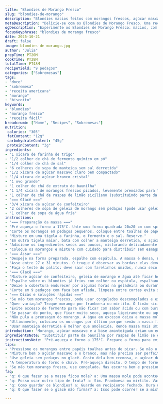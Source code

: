 ```yaml
---
title: "Blondies de Morango Fresco"
slug: "blondies-de-morango"
description: "Blondies macios feitos com morangos frescos, açúcar mascavo e uma pitada de fermento. Assados até dourar na borda com interior úmido. Cobertura de glacê doce com geleia de morango realça o sabor natural da fruta, criando contraste entre a doçura e a acidez. Ideal para quem gosta de textura pegajosa e aroma intenso. Receita ajusta tempos para evitar que os morangos soltem muita água, garantindo firmeza ao corte e aparência apetitosa."
metaDescription: "Delicie-se com os Blondies de Morango Fresco. Uma receita única, combina morangos, açúcar mascavo e um toque de baunilha."
ogDescription: "Experimente os Blondies de Morango Fresco: macios, com cobertura de geleia, perfeitos para sua sobremesa."
focusKeyphrase: "blondies de morango fresco"
date: 2025-10-21
draft: false
image: blondies-de-morango.jpg
author: "Julia"
prepTime: PT20M
cookTime: PT28M
totalTime: PT48M
recipeYield: "9 pedaços"
categories: ["Sobremesas"]
tags:
- "doce"
- "sobremesa"
- "receita americana"
- "morango"
- "biscoito"
keywords:
- "blondies"
- "morango fresco"
- "receita fácil"
breadcrumb: ["Home", "Recipes", "Sobremesas"]
nutrition: 
 calories: "305"
 fatContent: "12g"
 carbohydrateContent: "45g"
 proteinContent: "3g"
ingredients:
- "1 xícara de farinha de trigo"
- "1/2 colher de chá de fermento químico em pó"
- "1/4 colher de chá de sal"
- "6 colheres de sopa de manteiga sem sal derretida"
- "1/2 xícara de açúcar mascavo claro bem compactado"
- "1/4 xícara de açúcar branco cristal"
- "1 ovo grande"
- "1 colher de chá de extrato de baunilha"
- "1 1/4 xícara de morangos frescos picados, levemente prensados para tirar líquido"
- "1 colher de chá de raspas de limão siciliano (substituindo parte da baunilha para um toque diferenciado)"
- "=== Glacê ==="
- "3/4 xícara de açúcar de confeiteiro"
- "2 colheres de sopa de geleia de morango sem pedaços (pode usar geleia caseira para sabor mais natural)"
- "1 colher de sopa de água fria"
instructions:
- "=== Preparação da massa ==="
- "Pré-aqueça o forno a 175°C. Unte uma forma quadrada 20x20 cm com spray ou manteiga para não grudar. Já experimentei usar papel manteiga; facilita desenformar, mas confere leve diferença na textura da base."
- "Corte os morangos em pedaços pequenos, coloque entre toalhas de papel e pressione firme, tirando o excesso de líquido que pode comprometer a textura final. Uma vez deixei de fazer isso e o blondie ficou mole no meio, não dá certo."
- "Misture em uma tigela a farinha, o fermento e o sal. Reserve."
- "Em outra tigela maior, bata com colher a manteiga derretida, o açúcar mascavo e o açúcar branco até começar a homogeneizar, sem necessidade de batedeira perfeita. Acrescente o ovo e a baunilha junto com as raspas de limão, mexa até incorporar tudo."
- "Adicione os ingredientes secos aos poucos, misturando delicadamente. Evite mexer demais para não endurecer."
- "Coloque os morangos e misture com cuidado para distribuir sem esmagar."
- "=== Assar ==="
- "Despeje na forma preparada, espalhe com espátula. A massa é densa, mas maleável."
- "Asse entre 27 e 31 minutos. O truque é observar as bordas: elas devem estar firmes e douradas; o centro ainda bom, não muito firme para manter umidade."
- "Faça o teste do palito: deve sair com farelinhos úmidos, nunca seco. Depois de assar, deixe esfriar completamente na forma; se cortar quente, esfarela e gruda tudo."
- "=== Glacê ==="
- "Misture açúcar de confeiteiro, geleia de morango e água até ficar homogêneo e untuoso. Se muito forte, coloque mais água aos poucos."
- "Espalhe sobre os blondies já frios com colher ou espátula, espalhando bem fino para cobrir."
- "Deixe a cobertura endurecer por algumas horas na geladeira ou durante a noite para firmar. Dá aquela crostinha doce que contrasta com o interior macio."
- "Corte em 9 pedaços com faca bem afiada, limpeza entre cortes evita sujeira. Guarde em recipiente fechado; dura até 3 dias em temperatura ambiente ou 5 no refrigerador."
- "=== Dicas e soluções rápidas ==="
- "Se não tem morangos frescos, pode usar congelados descongelados e escorridos, mas o risco de umidade é maior; vale prensar bastante entre papéis mesmo assim."
- "Quer variação? Troque morango por framboesa ou mirtilo. O limão siciliano nas raspas dá uma pegada cítrica interessante, mas opcional."
- "Evite excesso de fermento para não ficar com sabor ácido ou com buracos. Se usar margarina, a textura muda."
- "Se passar do ponto, que ficar muito seco, aqueça ligeiramente ou aqueça com um pouco de creme na hora de servir para recuperar a maciez."
- "Não pula a prensagem do morango. A água em excesso deixa a massa mole e não assa uniformemente."
- "Ultimamente, colocava os morangos por último porque senão a massa ficava manchada; isso evita ausência de cor homogênea."
- "Usar manteiga derretida é melhor que amolecida. Rende massa mais úmida e sabor mais intenso."
introduction: "Morango, açúcar mascavo e a base amanteigada criam um equilíbrio curioso nesse doce com textura entre um bolo e um brownie. Aprendi que o segredo está no controle da umidade dos morangos, um passo que muitos ignoram e arruinam a receita. Desde a primeira vez, corroboro que o frescor da baunilha com um pouco de raspas de limão traz aquele diferencial que não cansa ao levar à boca. Assar até as bordas ficarem levemente crocantes e o centro ainda densamente úmido é o ponto crucial. A cobertura com geleia dá um brilho extra e uma crocante discreta depois de umas horas na geladeira. Ideal para quem cansa dos sabores básicos e busca uma sobremesa que segura uma tarde inteira à mesa."
ingredientsNote: "Substituir parte da baunilha por raspas de limão se quer toque cítrico sem complicar. Morangos frescos sempre preferidos; se usar congelados, descongele e pressione várias vezes para tirar excesso de água — isso evita que massa fique mole. Açúcar mascavo traz profundidade, mas açúcar branco garante doçura clássica, equilíbrio é bem-vindo. Manteiga derretida proporciona textura mais úmida que manteiga amolecida, nunca margarina para não perder sabor. No glacê, a geleia sem pedaços ou caseira dá brilho e aroma, mas pode usar suco concentrado de morango como alternativa. Usar fermento em pó pouco, pois muito fermento modifica sabor e textura final, espalhando buracos demais. Receita exige ajuste fino para não errar a textura – experiência conta."
instructionsNote: "Pré-aqueça o forno a 175°C. Prepare a forma para evitar grude — spray antiaderente é prático, papel manteiga ajuda na limpeza e na remoção. Pressione morangos entre papel toalha para eliminar o máximo de líquido possível — ignorar essa etapa e massa amarga perderá textura. Misture ingredientes secos à parte; incorpore delicadamente ao cremoso de açúcares e manteiga para evitar massa dura de tanto mexer. Morangos vão por último, misturados com cuidado, para não desmanchar nem manchar demais a massa. O tempo de forno pode variar; olho na cor das bordas e teste do palito são essenciais para não passar do ponto. Deixe esfriar completamente na forma para melhor corte. Glacê feito com açúcar de confeiteiro e geleia espalhado depois de frio gera contraste de texturas; endureça por algumas horas para garantir firmeza. Corte limpo exige faca afiada e limpeza entre cortes. Guarde em recipiente firme e fechado para conservar frescor."
tips:
- "Pressione os morangos entre papéis toalhas antes de picar. Se não o fizer, o excesso de água pode deixar os blondies encharcados. Essa etapa é crucial. Blec, já fiz sem e o resultado foi um desastre. Se a massa fica mole, não assa direito e fica tudo esfarelado. Mantenha a firmeza."
- "Misture bem o açúcar mascavo e o branco, mas não precisa ser perfeito. Sinta a textura da manteiga derretida. Isso importa. Quanto mais homogêneo, melhor a mistura do morango. Eu deixo essa parte em pedaços, dá sabor e visual. Uma experiência que nunca esquecerei."
- "Use geleia sem pedaços no glacê. Gosto dela bem cremosa, o açúcar de confeiteiro precisa estar bem misturado. Se muito espesso, coloque mais água. É toda uma questão de textura. A quantidade de água tem que ser a ideal. Já passei vergonha com glacê muito ralo."
- "A temperatura do forno é chave. Pré-aqueça direito. O tempo de forno pode variar. Fique de olho nas bordas; devem ficar douradas. Faça o teste do palito. Um palito com farelinhos úmidos é sinal de que está no ponto. Não se esqueça de deixar esfriar para o corte perfeito."
- "Se não tem morango fresco, use congelado. Mas escorra bem e pressione. Eles soltam água, isso é um problema. Aprendizado prático. O sabor de morango fresco é imbatível, mas o congelado gera um resultado aceitável. Fique atento."
faq:
- "q: O que fazer se a massa ficou mole? a: Uma massa mole pode acontecer. Pode ser por causa da umidade do morango. Então, pressione os morangos antes. Outra solução é assar por mais tempo, mas tenha cuidado. Não passe do ponto. Se não sair bem, vale aquecer um pouco mais depois."
- "q: Posso usar outro tipo de fruta? a: Sim. Framboesa ou mirtilo. Variação é sempre boa. Ainda dá um toque diferente. Mas cuidado com a quantidade. O equilíbrio é importante. Não quero uma massa escorrendo, mas um sabor surpreendente."
- "q: Como guardar os blondies? a: Guarde em recipiente fechado. Dura uns 3 dias fora. Mas no frio vai até 5 dias. Fique de olho. O que não come logo, pode ficar ressecado. Uma dica é aquecer levemente antes de comer, isso revive a maciez."
- "q: O que fazer se o glacê não firmar? a: Isso pode ocorrer se a mistura estiver muito rala. Siga a receita. Se precisar, leve à geladeira por mais tempo. Outra saída é adicionar mais açúcar de confeiteiro. Mas com a textura sempre em mente."

---
```

